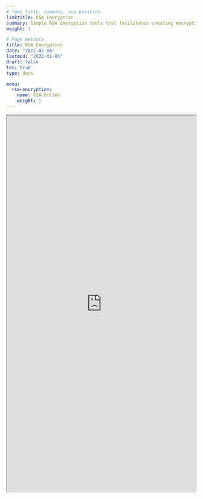 ```yaml
---
# Tool title, summary, and position.
linktitle: RSA Encryption
summary: Simple RSA Encryption tools that facilitates creating encryption keys (priv/publ) and encypting/decrypting messages.
weight: 1

# Page metdata
title: RSA Encryption
date: "2022-01-06"
lastmod: "2022-01-06"
draft: false
toc: true
type: docs 

menu:
  rsa-encryption:
    name: RSA Online
    weight: 1
---
```


<iframe
    src='https://share.streamlit.io/rhdzmota/rsa-encryption-streamlit/main/app.py'
    height="1000"
    width="100%">
</iframe>

